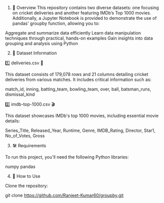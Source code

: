 1. 🚀 Overview
This repository contains two diverse datasets: one focusing on cricket deliveries and another featuring IMDb’s Top 1000 movies. Additionally, a Jupyter Notebook is provided to demonstrate the use of pandas' groupby function, allowing you to:

Aggregate and summarize data efficiently
Learn data manipulation techniques through practical, hands-on examples
Gain insights into data grouping and analysis using Python


2. 📂 Dataset Information

1️⃣ deliveries.csv 🏏

This dataset consists of 179,078 rows and 21 columns detailing cricket deliveries from various matches. It includes critical information such as:

match_id, inning, batting_team, bowling_team, over, ball, batsman_runs, dismissal_kind

2️⃣ imdb-top-1000.csv 🎬

This dataset showcases IMDb's top 1000 movies, including essential movie details:

Series_Title, Released_Year, Runtime, Genre, IMDB_Rating, Director, Star1, No_of_Votes, Gross


3. 🛠️ Requirements

To run this project, you'll need the following Python libraries:

numpy
pandas

4. 🚀 How to Use

Clone the repository:

git clone https://github.com/Ranjeet-Kumar60/groupby.git
